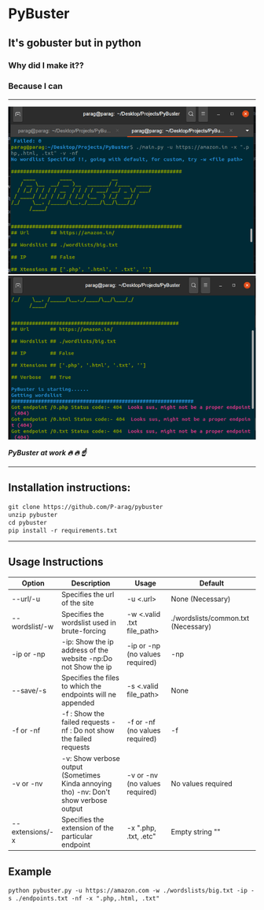 # PyBuster

## It's gobuster but in python

### Why did I make it??

### Because I **can**
---

![](https://raw.githubusercontent.com/P-arag/pybuster/main/screenshots/pybuster1.jpg)
![](https://raw.githubusercontent.com/P-arag/pybuster/main/screenshots/pybuster2.jpg)

***PyBuster at work :fire: :fire: :point_up:***

---

## Installation instructions:

```terminal
git clone https://github.com/P-arag/pybuster
unzip pybuster
cd pybuster
pip install -r requirements.txt
```

---

## Usage Instructions

| Option          | Description                                                                           | Usage                           | Default                             |
| --------------- | ------------------------------------------------------------------------------------- | ------------------------------- | ----------------------------------- |
| --url/-u        | Specifies the url of the site                                                         | -u <.url>                       | None (Necessary)                    |
| --wordslist/-w  | Specifies the wordslist used in brute-forcing                                         | -w <.valid .txt file_path>      | ./wordslists/common.txt (Necessary) |
| -ip or -np      | -ip: Show the ip address of the website -np:Do not Show the ip                        | -ip or -np (no values required) | -np                                 |
| --save/-s       | Specifies the files to which the endpoints will ne appended                           | -s <.valid file_path>           | None                                |
| -f or -nf       | -f : Show the failed requests -nf : Do not show the failed requests                   | -f or -nf (no values required)  | -f                                  |
| -v or -nv       | -v: Show verbose output (Sometimes Kinda annoying tho) -nv: Don't show verbose output | -v or -nv (no values required)  | No values required                  |
| --extensions/-x | Specifies the extension of the particular endpoint                                    | -x ".php, .txt, .etc"           | Empty string ""                     |

## Example
```terminal
python pybuster.py -u https://amazon.com -w ./wordslists/big.txt -ip -s ./endpoints.txt -nf -x ".php,.html, .txt"  
```
